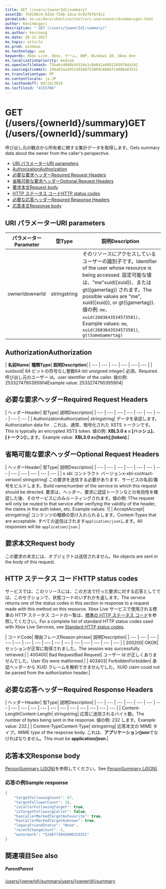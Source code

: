 ```yaml
---
title: GET (/users/{ownerId}/summary)
assetID: 754190c9-b15d-f34b-1dca-5c92f6f67d12
permalink: en-us/docs/xboxlive/rest/uri-usersowneridsummaryget.html
author: KevinAsgari
description: " GET (/users/{ownerId}/summary)"
ms.author: kevinasg
ms.date: 20-12-2017
ms.topic: article
ms.prod: windows
ms.technology: uwp
keywords: Xbox Live, Xbox, ゲーム, UWP, Windows 10, Xbox One
ms.localizationpriority: medium
ms.openlocfilehash: 73ba0cd060b3432de1cbb641a8991283974da192
ms.sourcegitcommit: 194ab5aa395226580753869c6b66fce88be83522
ms.translationtype: MT
ms.contentlocale: ja-JP
ms.lasthandoff: 09/24/2018
ms.locfileid: "4155766"
---
```

# <a name="get-usersowneridsummary"></a><span data-ttu-id="f2c8c-104">GET (/users/{ownerId}/summary)</span><span class="sxs-lookup"><span data-stu-id="f2c8c-104">GET (/users/{ownerId}/summary)</span></span>
<span data-ttu-id="f2c8c-105">呼び出し元の観点から所有者に関する集計データを取得します。</span><span class="sxs-lookup"><span data-stu-id="f2c8c-105">Gets summary data about the owner from the caller's perspective.</span></span>

  * [<span data-ttu-id="f2c8c-106">URI パラメーター</span><span class="sxs-lookup"><span data-stu-id="f2c8c-106">URI parameters</span></span>](#ID4EQ)
  * [<span data-ttu-id="f2c8c-107">Authorization</span><span class="sxs-lookup"><span data-stu-id="f2c8c-107">Authorization</span></span>](#ID4E2)
  * [<span data-ttu-id="f2c8c-108">必要な要求ヘッダー</span><span class="sxs-lookup"><span data-stu-id="f2c8c-108">Required Request Headers</span></span>](#ID4EBC)
  * [<span data-ttu-id="f2c8c-109">省略可能な要求ヘッダー</span><span class="sxs-lookup"><span data-stu-id="f2c8c-109">Optional Request Headers</span></span>](#ID4EHD)
  * [<span data-ttu-id="f2c8c-110">要求本文</span><span class="sxs-lookup"><span data-stu-id="f2c8c-110">Request body</span></span>](#ID4EXE)
  * [<span data-ttu-id="f2c8c-111">HTTP ステータス コード</span><span class="sxs-lookup"><span data-stu-id="f2c8c-111">HTTP status codes</span></span>](#ID4ECF)
  * [<span data-ttu-id="f2c8c-112">必要な応答ヘッダー</span><span class="sxs-lookup"><span data-stu-id="f2c8c-112">Required Response Headers</span></span>](#ID4EZG)
  * [<span data-ttu-id="f2c8c-113">応答本文</span><span class="sxs-lookup"><span data-stu-id="f2c8c-113">Response body</span></span>](#ID4EGAAC)

<a id="ID4EQ"></a>


## <a name="uri-parameters"></a><span data-ttu-id="f2c8c-114">URI パラメーター</span><span class="sxs-lookup"><span data-stu-id="f2c8c-114">URI parameters</span></span>

| <span data-ttu-id="f2c8c-115">パラメーター</span><span class="sxs-lookup"><span data-stu-id="f2c8c-115">Parameter</span></span>| <span data-ttu-id="f2c8c-116">型</span><span class="sxs-lookup"><span data-stu-id="f2c8c-116">Type</span></span>| <span data-ttu-id="f2c8c-117">説明</span><span class="sxs-lookup"><span data-stu-id="f2c8c-117">Description</span></span>|
| --- | --- | --- |
| <span data-ttu-id="f2c8c-118">ownerId</span><span class="sxs-lookup"><span data-stu-id="f2c8c-118">ownerId</span></span>| <span data-ttu-id="f2c8c-119">string</span><span class="sxs-lookup"><span data-stu-id="f2c8c-119">string</span></span>| <span data-ttu-id="f2c8c-120">そのリソースにアクセスしているユーザーの識別子です。</span><span class="sxs-lookup"><span data-stu-id="f2c8c-120">Identifier of the user whose resource is being accessed.</span></span> <span data-ttu-id="f2c8c-121">設定可能な値は、"me"xuid({xuid})、または gt({gamertag}) されます。</span><span class="sxs-lookup"><span data-stu-id="f2c8c-121">The possible values are "me", xuid({xuid}), or gt({gamertag}).</span></span> <span data-ttu-id="f2c8c-122">値の例: <code>me</code>、 <code>xuid(2603643534573581)</code>、</span><span class="sxs-lookup"><span data-stu-id="f2c8c-122">Example values: <code>me</code>, <code>xuid(2603643534573581)</code>,</span></span> <code>gt(SomeGamertag)</code>|

<a id="ID4E2"></a>


## <a name="authorization"></a><span data-ttu-id="f2c8c-123">Authorization</span><span class="sxs-lookup"><span data-stu-id="f2c8c-123">Authorization</span></span>

| <b><span data-ttu-id="f2c8c-124">名前</span><span class="sxs-lookup"><span data-stu-id="f2c8c-124">Name</span></span></b>| <b><span data-ttu-id="f2c8c-125">種類</span><span class="sxs-lookup"><span data-stu-id="f2c8c-125">Type</span></span></b>| <b><span data-ttu-id="f2c8c-126">説明</span><span class="sxs-lookup"><span data-stu-id="f2c8c-126">Description</span></span></b>|
| --- | --- | --- | --- | --- | --- |
| <span data-ttu-id="f2c8c-127">xuid</span><span class="sxs-lookup"><span data-stu-id="f2c8c-127">xuid</span></span>| <span data-ttu-id="f2c8c-128">64 ビットの符号なし整数</span><span class="sxs-lookup"><span data-stu-id="f2c8c-128">64-bit unsigned integer</span></span>| <span data-ttu-id="f2c8c-129">必須。</span><span class="sxs-lookup"><span data-stu-id="f2c8c-129">Required.</span></span> <span data-ttu-id="f2c8c-130">呼び出し元のユーザー id。</span><span class="sxs-lookup"><span data-stu-id="f2c8c-130">user identifier of the caller.</span></span> <span data-ttu-id="f2c8c-131">値の例: 2533274790395904</span><span class="sxs-lookup"><span data-stu-id="f2c8c-131">Example value: 2533274790395904</span></span>|

<a id="ID4EBC"></a>


## <a name="required-request-headers"></a><span data-ttu-id="f2c8c-132">必要な要求ヘッダー</span><span class="sxs-lookup"><span data-stu-id="f2c8c-132">Required Request Headers</span></span>

| <span data-ttu-id="f2c8c-133">ヘッダー</span><span class="sxs-lookup"><span data-stu-id="f2c8c-133">Header</span></span>| <span data-ttu-id="f2c8c-134">型</span><span class="sxs-lookup"><span data-stu-id="f2c8c-134">Type</span></span>| <span data-ttu-id="f2c8c-135">説明</span><span class="sxs-lookup"><span data-stu-id="f2c8c-135">Description</span></span>|
| --- | --- | --- | --- | --- | --- | --- | --- | --- |
| <span data-ttu-id="f2c8c-136">Authorization</span><span class="sxs-lookup"><span data-stu-id="f2c8c-136">Authorization</span></span>| <span data-ttu-id="f2c8c-137">string</span><span class="sxs-lookup"><span data-stu-id="f2c8c-137">string</span></span>| <span data-ttu-id="f2c8c-138">データを承認します。</span><span class="sxs-lookup"><span data-stu-id="f2c8c-138">Authorization data for .</span></span> <span data-ttu-id="f2c8c-139">これは、通常、暗号化された XSTS トークンです。</span><span class="sxs-lookup"><span data-stu-id="f2c8c-139">This is typically an encrypted XSTS token.</span></span> <span data-ttu-id="f2c8c-140">値の例: <b>XBL3.0 x = [ハッシュ]、[トークン]</b>します。</span><span class="sxs-lookup"><span data-stu-id="f2c8c-140">Example value: <b>XBL3.0 x=[hash];[token]</b>.</span></span>|

<a id="ID4EHD"></a>


## <a name="optional-request-headers"></a><span data-ttu-id="f2c8c-141">省略可能な要求ヘッダー</span><span class="sxs-lookup"><span data-stu-id="f2c8c-141">Optional Request Headers</span></span>

| <span data-ttu-id="f2c8c-142">ヘッダー</span><span class="sxs-lookup"><span data-stu-id="f2c8c-142">Header</span></span>| <span data-ttu-id="f2c8c-143">型</span><span class="sxs-lookup"><span data-stu-id="f2c8c-143">Type</span></span>| <span data-ttu-id="f2c8c-144">説明</span><span class="sxs-lookup"><span data-stu-id="f2c8c-144">Description</span></span>|
| --- | --- | --- | --- | --- | --- | --- | --- | --- | --- | --- | --- |
| <span data-ttu-id="f2c8c-145">x xbl コントラクト バージョン</span><span class="sxs-lookup"><span data-stu-id="f2c8c-145">x-xbl-contract-version</span></span>| <span data-ttu-id="f2c8c-146">string</span><span class="sxs-lookup"><span data-stu-id="f2c8c-146">string</span></span>| <span data-ttu-id="f2c8c-147">この要求を送信する必要があります、サービスの名前/番号をビルドします。</span><span class="sxs-lookup"><span data-stu-id="f2c8c-147">Build name/number of the service to which this request should be directed.</span></span> <span data-ttu-id="f2c8c-148">要求は、ヘッダー、要求に認証トークンなどの有効性を確認した後、そのサービスにのみルーティングされます。値の例: 1</span><span class="sxs-lookup"><span data-stu-id="f2c8c-148">The request will only be routed to that service after verifying the validity of the header, the claims in the auth token, etc. Example values: 1</span></span>|
| <span data-ttu-id="f2c8c-149">Accept</span><span class="sxs-lookup"><span data-stu-id="f2c8c-149">Accept</span></span>| <span data-ttu-id="f2c8c-150">string</span><span class="sxs-lookup"><span data-stu-id="f2c8c-150">string</span></span>| <span data-ttu-id="f2c8c-151">コンテンツの種類の受け入れられるします。</span><span class="sxs-lookup"><span data-stu-id="f2c8c-151">Content-Types that are acceptable.</span></span> <span data-ttu-id="f2c8c-152">すべての返信はされます<code>application/json</code>します。</span><span class="sxs-lookup"><span data-stu-id="f2c8c-152">All responses will be <code>application/json</code>.</span></span>|

<a id="ID4EXE"></a>


## <a name="request-body"></a><span data-ttu-id="f2c8c-153">要求本文</span><span class="sxs-lookup"><span data-stu-id="f2c8c-153">Request body</span></span>

<span data-ttu-id="f2c8c-154">この要求の本文には、オブジェクトは送信されません。</span><span class="sxs-lookup"><span data-stu-id="f2c8c-154">No objects are sent in the body of this request.</span></span>

<a id="ID4ECF"></a>


## <a name="http-status-codes"></a><span data-ttu-id="f2c8c-155">HTTP ステータス コード</span><span class="sxs-lookup"><span data-stu-id="f2c8c-155">HTTP status codes</span></span>

<span data-ttu-id="f2c8c-156">サービスでは、このリソースには、この方法で行った要求に対する応答としてでは、このセクションで、状態コードのいずれかを返します。</span><span class="sxs-lookup"><span data-stu-id="f2c8c-156">The service returns one of the status codes in this section in response to a request made with this method on this resource.</span></span> <span data-ttu-id="f2c8c-157">Xbox Live サービスで使用される標準の HTTP ステータス コードの一覧は、[標準の HTTP ステータス コード](../../additional/httpstatuscodes.md)を参照してください。</span><span class="sxs-lookup"><span data-stu-id="f2c8c-157">For a complete list of standard HTTP status codes used with Xbox Live Services, see [Standard HTTP status codes](../../additional/httpstatuscodes.md).</span></span>

| <span data-ttu-id="f2c8c-158">コード</span><span class="sxs-lookup"><span data-stu-id="f2c8c-158">Code</span></span>| <span data-ttu-id="f2c8c-159">理由フレーズ</span><span class="sxs-lookup"><span data-stu-id="f2c8c-159">Reason phrase</span></span>| <span data-ttu-id="f2c8c-160">説明</span><span class="sxs-lookup"><span data-stu-id="f2c8c-160">Description</span></span>|
| --- | --- | --- | --- | --- | --- | --- | --- | --- | --- | --- | --- | --- | --- | --- |
| <span data-ttu-id="f2c8c-161">200</span><span class="sxs-lookup"><span data-stu-id="f2c8c-161">200</span></span>| <span data-ttu-id="f2c8c-162">OK</span><span class="sxs-lookup"><span data-stu-id="f2c8c-162">OK</span></span>| <span data-ttu-id="f2c8c-163">セッションが正常に取得されました。</span><span class="sxs-lookup"><span data-stu-id="f2c8c-163">The session was successfully retrieved.</span></span>|
| <span data-ttu-id="f2c8c-164">400</span><span class="sxs-lookup"><span data-stu-id="f2c8c-164">400</span></span>| <span data-ttu-id="f2c8c-165">Bad Request</span><span class="sxs-lookup"><span data-stu-id="f2c8c-165">Bad Request</span></span>| <span data-ttu-id="f2c8c-166">ユーザー Id が正しくありませんでした。</span><span class="sxs-lookup"><span data-stu-id="f2c8c-166">User IDs were malformed.</span></span>|
| <span data-ttu-id="f2c8c-167">403</span><span class="sxs-lookup"><span data-stu-id="f2c8c-167">403</span></span>| <span data-ttu-id="f2c8c-168">Forbidden</span><span class="sxs-lookup"><span data-stu-id="f2c8c-168">Forbidden</span></span>| <span data-ttu-id="f2c8c-169">承認ヘッダーから XUID クレームを解析できませんでした。</span><span class="sxs-lookup"><span data-stu-id="f2c8c-169">XUID claim could not be parsed from the authorization header.</span></span>|

<a id="ID4EZG"></a>


## <a name="required-response-headers"></a><span data-ttu-id="f2c8c-170">必要な応答ヘッダー</span><span class="sxs-lookup"><span data-stu-id="f2c8c-170">Required Response Headers</span></span>

| <span data-ttu-id="f2c8c-171">ヘッダー</span><span class="sxs-lookup"><span data-stu-id="f2c8c-171">Header</span></span>| <span data-ttu-id="f2c8c-172">型</span><span class="sxs-lookup"><span data-stu-id="f2c8c-172">Type</span></span>| <span data-ttu-id="f2c8c-173">説明</span><span class="sxs-lookup"><span data-stu-id="f2c8c-173">Description</span></span>|
| --- | --- | --- | --- | --- | --- | --- | --- | --- | --- | --- | --- | --- | --- | --- | --- | --- | --- |
| <span data-ttu-id="f2c8c-174">Content-Length</span><span class="sxs-lookup"><span data-stu-id="f2c8c-174">Content-Length</span></span>| <span data-ttu-id="f2c8c-175">string</span><span class="sxs-lookup"><span data-stu-id="f2c8c-175">string</span></span>| <span data-ttu-id="f2c8c-176">応答に送信されるバイト数。</span><span class="sxs-lookup"><span data-stu-id="f2c8c-176">The number of bytes being sent in the response.</span></span> <span data-ttu-id="f2c8c-177">値の例: 232 します。</span><span class="sxs-lookup"><span data-stu-id="f2c8c-177">Example value: 232.</span></span>|
| <span data-ttu-id="f2c8c-178">Content-Type</span><span class="sxs-lookup"><span data-stu-id="f2c8c-178">Content-Type</span></span>| <span data-ttu-id="f2c8c-179">string</span><span class="sxs-lookup"><span data-stu-id="f2c8c-179">string</span></span>| <span data-ttu-id="f2c8c-180">応答本文の MIME タイプ。</span><span class="sxs-lookup"><span data-stu-id="f2c8c-180">MIME type of the response body.</span></span> <span data-ttu-id="f2c8c-181">これは、<b>アプリケーション/json</b>でなければなりません。</span><span class="sxs-lookup"><span data-stu-id="f2c8c-181">This must be <b>application/json</b>.</span></span>|

<a id="ID4EGAAC"></a>


## <a name="response-body"></a><span data-ttu-id="f2c8c-182">応答本文</span><span class="sxs-lookup"><span data-stu-id="f2c8c-182">Response body</span></span>

<span data-ttu-id="f2c8c-183">[PersonSummary (JSON)](../../json/json-personsummary.md)を参照してください。</span><span class="sxs-lookup"><span data-stu-id="f2c8c-183">See [PersonSummary (JSON)](../../json/json-personsummary.md).</span></span>

<a id="ID4ESAAC"></a>


### <a name="sample-response"></a><span data-ttu-id="f2c8c-184">応答の例</span><span class="sxs-lookup"><span data-stu-id="f2c8c-184">Sample response</span></span>


```cpp
{
    "targetFollowingCount": 87,
    "targetFollowerCount": 19,
    "isCallerFollowingTarget": true,
    "isTargetFollowingCaller": false,
    "hasCallerMarkedTargetAsFavorite": true,
    "hasCallerMarkedTargetAsKnown": true,
    "legacyFriendStatus": "None",
    "recentChangeCount": 5,
    "watermark": "5246775845000319351"
}

```


<a id="ID4E3AAC"></a>


## <a name="see-also"></a><span data-ttu-id="f2c8c-185">関連項目</span><span class="sxs-lookup"><span data-stu-id="f2c8c-185">See also</span></span>

<a id="ID4E5AAC"></a>


##### <a name="parent"></a><span data-ttu-id="f2c8c-186">Parent</span><span class="sxs-lookup"><span data-stu-id="f2c8c-186">Parent</span></span>

[<span data-ttu-id="f2c8c-187">/users/{ownerId}/summary</span><span class="sxs-lookup"><span data-stu-id="f2c8c-187">/users/{ownerId}/summary</span></span>](uri-usersowneridsummary.md)
